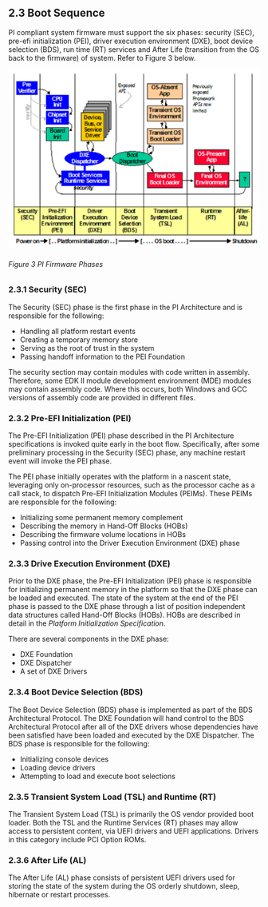 <!--- @file
  2.3 Boot Sequence

  Copyright (c) 2008-2017, Intel Corporation. All rights reserved.<BR>

  Redistribution and use in source (original document form) and 'compiled'
  forms (converted to PDF, epub, HTML and other formats) with or without
  modification, are permitted provided that the following conditions are met:

  1) Redistributions of source code (original document form) must retain the
     above copyright notice, this list of conditions and the following
     disclaimer as the first lines of this file unmodified.

  2) Redistributions in compiled form (transformed to other DTDs, converted to
     PDF, epub, HTML and other formats) must reproduce the above copyright
     notice, this list of conditions and the following disclaimer in the
     documentation and/or other materials provided with the distribution.

  THIS DOCUMENTATION IS PROVIDED BY TIANOCORE PROJECT "AS IS" AND ANY EXPRESS OR
  IMPLIED WARRANTIES, INCLUDING, BUT NOT LIMITED TO, THE IMPLIED WARRANTIES OF
  MERCHANTABILITY AND FITNESS FOR A PARTICULAR PURPOSE ARE DISCLAIMED. IN NO
  EVENT SHALL TIANOCORE PROJECT  BE LIABLE FOR ANY DIRECT, INDIRECT, INCIDENTAL,
  SPECIAL, EXEMPLARY, OR CONSEQUENTIAL DAMAGES (INCLUDING, BUT NOT LIMITED TO,
  PROCUREMENT OF SUBSTITUTE GOODS OR SERVICES; LOSS OF USE, DATA, OR PROFITS;
  OR BUSINESS INTERRUPTION) HOWEVER CAUSED AND ON ANY THEORY OF LIABILITY,
  WHETHER IN CONTRACT, STRICT LIABILITY, OR TORT (INCLUDING NEGLIGENCE OR
  OTHERWISE) ARISING IN ANY WAY OUT OF THE USE OF THIS DOCUMENTATION, EVEN IF
  ADVISED OF THE POSSIBILITY OF SUCH DAMAGE.

-->

## 2.3 Boot Sequence

PI compliant system firmware must support the six phases: security (SEC),
pre-efi initialization (PEI), driver execution environment (DXE), boot device
selection (BDS), run time (RT) services and After Life (transition from the OS
back to the firmware) of system. Refer to Figure 3 below.

![](../media/image3.png)

###### Figure 3 PI Firmware Phases

### 2.3.1 Security (SEC)

The Security (SEC) phase is the first phase in the PI Architecture and is
responsible for the following:

* Handling all platform restart events
* Creating a temporary memory store
* Serving as the root of trust in the system
* Passing handoff information to the PEI Foundation

The security section may contain modules with code written in assembly.
Therefore, some EDK II module development environment (MDE) modules may contain
assembly code. Where this occurs, both Windows and GCC versions of assembly
code are provided in different files.

### 2.3.2 Pre-EFI Initialization (PEI)

The Pre-EFI Initialization (PEI) phase described in the PI Architecture
specifications is invoked quite early in the boot flow. Specifically, after
some preliminary processing in the Security (SEC) phase, any machine restart
event will invoke the PEI phase.

The PEI phase initially operates with the platform in a nascent state,
leveraging only on-processor resources, such as the processor cache as a call
stack, to dispatch Pre-EFI Initialization Modules (PEIMs). These PEIMs are
responsible for the following:

* Initializing some permanent memory complement
* Describing the memory in Hand-Off Blocks (HOBs)
* Describing the firmware volume locations in HOBs
* Passing control into the Driver Execution Environment (DXE) phase

### 2.3.3 Drive Execution Environment (DXE)

Prior to the DXE phase, the Pre-EFI Initialization (PEI) phase is responsible
for initializing permanent memory in the platform so that the DXE phase can be
loaded and executed. The state of the system at the end of the PEI phase is
passed to the DXE phase through a list of position independent data structures
called Hand-Off Blocks (HOBs). HOBs are described in detail in the
_Platform Initialization Specification_.

There are several components in the DXE phase:

* DXE Foundation
* DXE Dispatcher
* A set of DXE Drivers

### 2.3.4 Boot Device Selection (BDS)

The Boot Device Selection (BDS) phase is implemented as part of the BDS
Architectural Protocol. The DXE Foundation will hand control to the BDS
Architectural Protocol after all of the DXE drivers whose dependencies have
been satisfied have been loaded and executed by the DXE Dispatcher. The BDS
phase is responsible for the following:

* Initializing console devices
* Loading device drivers
* Attempting to load and execute boot selections

### 2.3.5 Transient System Load (TSL) and Runtime (RT)

The Transient System Load (TSL) is primarily the OS vendor provided boot
loader. Both the TSL and the Runtime Services (RT) phases may allow access to
persistent content, via UEFI drivers and UEFI applications. Drivers in this
category include PCI Option ROMs.

### 2.3.6 After Life (AL)

The After Life (AL) phase consists of persistent UEFI drivers used for storing
the state of the system during the OS orderly shutdown, sleep, hibernate or
restart processes.

